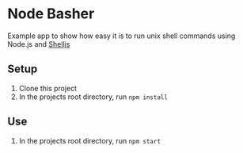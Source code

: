 # Node Basher

Example app to show how easy it is to run unix shell commands using Node.js and [Shelljs](https://github.com/shelljs/shelljs)

## Setup
1. Clone this project
2. In the projects root directory, run `npm install`

## Use
1. In the projects root directory, run `npm start`
